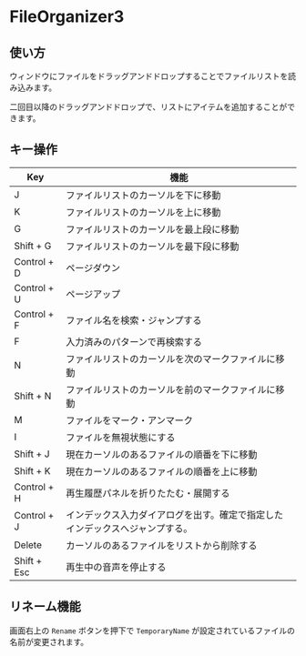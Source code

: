 # FileOrganizer3

## 使い方

ウィンドウにファイルをドラッグアンドドロップすることでファイルリストを読み込みます。

二回目以降のドラッグアンドドロップで、リストにアイテムを追加することができます。

## キー操作

| Key         | 機能                                     |
|-------------|----------------------------------------|
| J           | ファイルリストのカーソルを下に移動                      |
| K           | ファイルリストのカーソルを上に移動                      |
| G           | ファイルリストのカーソルを最上段に移動                    |
| Shift + G   | ファイルリストのカーソルを最下段に移動                    |
| Control + D | ページダウン                                 |
| Control + U | ページアップ                                 |
| Control + F | ファイル名を検索・ジャンプする                        |
| F           | 入力済みのパターンで再検索する                        |
| N           | ファイルリストのカーソルを次のマークファイルに移動              |
| Shift + N   | ファイルリストのカーソルを前のマークファイルに移動              |
| M           | ファイルをマーク・アンマーク                         |
| I           | ファイルを無視状態にする                           |
| Shift + J   | 現在カーソルのあるファイルの順番を下に移動                  |
| Shift + K   | 現在カーソルのあるファイルの順番を上に移動                  |
| Control + H | 再生履歴パネルを折りたたむ・展開する                     |
| Control + J | インデックス入力ダイアログを出す。確定で指定したインデックスへジャンプする。 |
| Delete      | カーソルのあるファイルをリストから削除する                  |
| Shift + Esc | 再生中の音声を停止する                            |

## リネーム機能

画面右上の `Rename` ボタンを押下で `TemporaryName` が設定されているファイルの名前が変更されます。